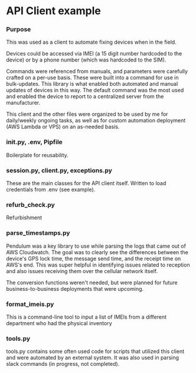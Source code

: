 # API Client example

### Purpose

This was used as a client to automate fixing devices when in the field.

Devices could be accessed via IMEI (a 15 digit number hardcoded to the device) or by a phone number (which was hardcoded to the SIM).

Commands were referenced from manuals, and parameters were carefully crafted on a per-use basis. These were built into a command for use in bulk-updates. This library is what enabled both automated and manual updates of devices in this way. The default command was the most used and enabled the device to report to a centralized server from the manufacturer.

This client and the other files were organized to be used by me for daily/weekly ongoing tasks, as well as for custom automation deployment (AWS Lambda or VPS) on an as-needed basis.

### __init__.py, .env, Pipfile

Boilerplate for reusability.

### session.py, client.py, exceptions.py

These are the main classes for the API client itself. Written to load credentials from .env (see example).

### refurb_check.py
Refurbishment

### parse_timestamps.py

Pendulum was a key library to use while parsing the logs that came out of AWS Cloudwatch. The goal was to clearly see the differences between the device's GPS lock time, the message send time, and the receipt time on AWS's end. This was super helpful in identifying issues related to reception and also issues receiving them over the cellular network itself.

The conversion functions weren't needed, but were planned for future business-to-business deployments that were upcoming.

### format_imeis.py

This is a command-line tool to input a list of IMEIs from a different department who had the physical inventory

### tools.py

tools.py contains some often used code for scripts that utilized this client and were automated by an external system. It was also used in parsing slack commands (in progress, not completed).